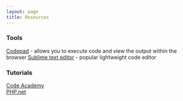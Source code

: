 ```yaml
---
layout: page
title: Resources
---
```

### Tools
[Codepad](http://codepad.org/) - allows you to execute code and view the output within the browser
[Sublime text editor](http://www.sublimetext.com/) - popular lightweight code editor

### Tutorials
[Code Academy](http://www.codecademy.com/en/tracks/php)  
[PHP.net](http://php.net/manual/en/tutorial.php)  